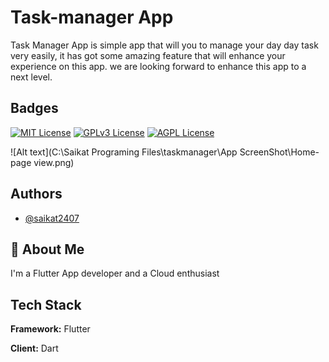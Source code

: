 # Task-manager App

Task Manager App is simple app that will you to manage your day day task very easily, it has got some amazing feature that will enhance your experience on this app. we are looking forward to enhance this app to a next level.



## Badges

[![MIT License](https://img.shields.io/badge/License-MIT-green.svg)](https://choosealicense.com/licenses/mit/)
[![GPLv3 License](https://img.shields.io/badge/License-GPL%20v3-yellow.svg)](https://opensource.org/licenses/)
[![AGPL License](https://img.shields.io/badge/license-AGPL-blue.svg)](http://www.gnu.org/licenses/agpl-3.0)

![Alt text](C:\Saikat Programing Files\taskmanager\App ScreenShot\Home-page view.png)

## Authors

- [@saikat2407](https://www.github.com/saikat2407)


## 🚀 About Me
I'm a Flutter App developer and a Cloud enthusiast


## Tech Stack

**Framework:** Flutter

**Client:** Dart